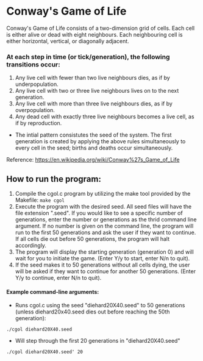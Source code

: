 # Conway's Game of Life
Conway's Game of Life consists of a two-dimension grid of cells. Each cell is either alive or dead with eight neighbours. Each neighbouring cell is either horizontal, vertical, or diagonally adjacent.

### At each step in time (or tick/generation), the following transitions occur:
  1. Any live cell with fewer than two live neighbours dies, as if by underpopulation.
  2. Any live cell with two or three live neighbours lives on to the next generation.
  3. Any live cell with more than three live neighbours dies, as if by overpopulation.
  4. Any dead cell with exactly three live neighbours becomes a live cell, as if by reproduction.
- The intial pattern consistutes the seed of the system. The first generation is created by applying the above rules simultaneously to every cell in the seed; births and deaths occur simultaneously.

Reference: https://en.wikipedia.org/wiki/Conway%27s_Game_of_Life

## How to run the program:
  1. Compile the cgol.c program by utilizing the make tool provided by the Makefile: `make cgol`
  2. Execute the program with the desired seed. All seed files will have the file extension ".seed". If you would like to see a specific number of generations, enter the number or generations as the thrid command line argument. If no number is given on the command line, the program will run to the first 50 generations and ask the user if they want to continue. If all cells die out before 50 generations, the program will halt accordingly.
  4. The program will display the starting generation (generation 0) and will wait for you to initiate the game. (Enter Y/y to start, enter N/n to quit).
  5. If the seed makes it to 50 generations without all cells dying, the user will be asked if they want to continue for another 50 generations. (Enter Y/y to continue, enter N/n to quit).

#### Example command-line arguments:
- Runs cgol.c using the seed "diehard20X40.seed" to 50 generations (unless diehard20x40.seed dies out before reaching the 50th generation):
```
./cgol diehard20X40.seed
```
- Will step through the first 20 generations in "diehard20X40.seed"
```
./cgol diehard20X40.seed' 20
```
